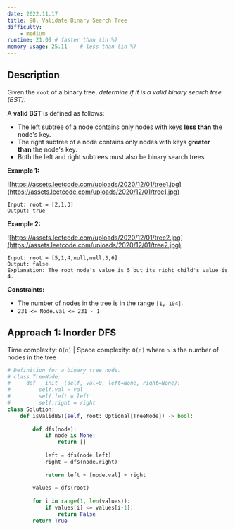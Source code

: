 ```yaml
---
date: 2022.11.17
title: 98. Validate Binary Search Tree
difficulty:
    - medium
runtime: 21.09 # faster than (in %)
memory usage: 25.11    # less than (in %)
---
```

## Description
Given the `root` of a binary tree, *determine if it is a valid binary search tree (BST)*.

A **valid BST** is defined as follows:

- The left subtree of a node contains only nodes with keys **less than** the node's key.
- The right subtree of a node contains only nodes with keys **greater than** the node's key.
- Both the left and right subtrees must also be binary search trees.

**Example 1:**

![https://assets.leetcode.com/uploads/2020/12/01/tree1.jpg](https://assets.leetcode.com/uploads/2020/12/01/tree1.jpg)

```
Input: root = [2,1,3]
Output: true

```

**Example 2:**

![https://assets.leetcode.com/uploads/2020/12/01/tree2.jpg](https://assets.leetcode.com/uploads/2020/12/01/tree2.jpg)

```
Input: root = [5,1,4,null,null,3,6]
Output: false
Explanation: The root node's value is 5 but its right child's value is 4.

```

**Constraints:**

- The number of nodes in the tree is in the range `[1, 104]`.
- `231 <= Node.val <= 231 - 1`

## Approach 1: Inorder DFS
Time complexity: `O(n)`    |    Space complexity: `O(n)`
where `n` is the number of nodes in the tree

``` python
# Definition for a binary tree node.
# class TreeNode:
#     def __init__(self, val=0, left=None, right=None):
#         self.val = val
#         self.left = left
#         self.right = right
class Solution:
    def isValidBST(self, root: Optional[TreeNode]) -> bool:
        
        def dfs(node):
            if node is None:
                return []
            
            left = dfs(node.left)
            right = dfs(node.right)
            
            return left + [node.val] + right
        
        values = dfs(root)
        
        for i in range(1, len(values)):
            if values[i] <= values[i-1]:
                return False
        return True
```